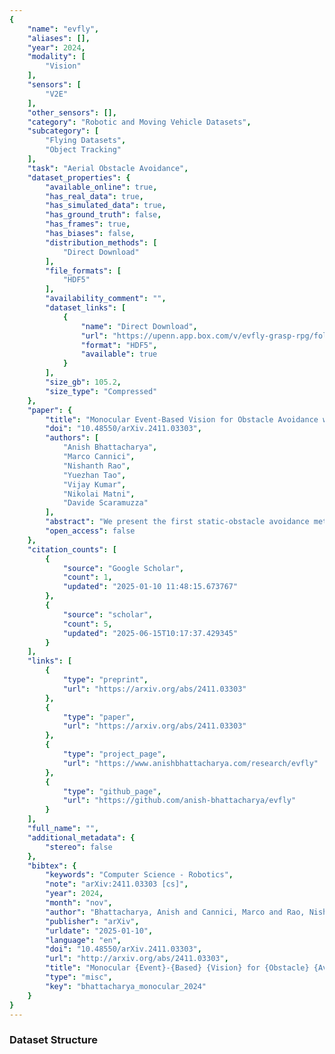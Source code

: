 ```yaml
---
{
    "name": "evfly",
    "aliases": [],
    "year": 2024,
    "modality": [
        "Vision"
    ],
    "sensors": [
        "V2E"
    ],
    "other_sensors": [],
    "category": "Robotic and Moving Vehicle Datasets",
    "subcategory": [
        "Flying Datasets",
        "Object Tracking"
    ],
    "task": "Aerial Obstacle Avoidance",
    "dataset_properties": {
        "available_online": true,
        "has_real_data": true,
        "has_simulated_data": true,
        "has_ground_truth": false,
        "has_frames": true,
        "has_biases": false,
        "distribution_methods": [
            "Direct Download"
        ],
        "file_formats": [
            "HDF5"
        ],
        "availability_comment": "",
        "dataset_links": [
            {
                "name": "Direct Download",
                "url": "https://upenn.app.box.com/v/evfly-grasp-rpg/folder/297609854366",
                "format": "HDF5",
                "available": true
            }
        ],
        "size_gb": 105.2,
        "size_type": "Compressed"
    },
    "paper": {
        "title": "Monocular Event-Based Vision for Obstacle Avoidance with a Quadrotor",
        "doi": "10.48550/arXiv.2411.03303",
        "authors": [
            "Anish Bhattacharya",
            "Marco Cannici",
            "Nishanth Rao",
            "Yuezhan Tao",
            "Vijay Kumar",
            "Nikolai Matni",
            "Davide Scaramuzza"
        ],
        "abstract": "We present the first static-obstacle avoidance method for quadrotors using just an onboard, monocular event camera. Quadrotors are capable of fast and agile flight in cluttered environments when piloted manually, but vision-based autonomous flight in unknown environments is difficult in part due to the sensor limitations of traditional onboard cameras. Event cameras, however, promise nearly zero motion blur and high dynamic range, but produce a very large volume of events under significant ego-motion and further lack a continuous-time sensor model in simulation, making direct sim-to-real transfer not possible. By leveraging depth prediction as a pretext task in our learning framework, we can pre-train a reactive obstacle avoidance events-to-control policy with approximated, simulated events and then fine-tune the perception component with limited events-and-depth real-world data to achieve obstacle avoidance in indoor and outdoor settings. We demonstrate this across two quadrotor-event camera platforms in multiple settings and find, contrary to traditional vision-based works, that low speeds (1m/s) make the task harder and more prone to collisions, while high speeds (5m/s) result in better event-based depth estimation and avoidance. We also find that success rates in outdoor scenes can be significantly higher than in certain indoor scenes.",
        "open_access": false
    },
    "citation_counts": [
        {
            "source": "Google Scholar",
            "count": 1,
            "updated": "2025-01-10 11:48:15.673767"
        },
        {
            "source": "scholar",
            "count": 5,
            "updated": "2025-06-15T10:17:37.429345"
        }
    ],
    "links": [
        {
            "type": "preprint",
            "url": "https://arxiv.org/abs/2411.03303"
        },
        {
            "type": "paper",
            "url": "https://arxiv.org/abs/2411.03303"
        },
        {
            "type": "project_page",
            "url": "https://www.anishbhattacharya.com/research/evfly"
        },
        {
            "type": "github_page",
            "url": "https://github.com/anish-bhattacharya/evfly"
        }
    ],
    "full_name": "",
    "additional_metadata": {
        "stereo": false
    },
    "bibtex": {
        "keywords": "Computer Science - Robotics",
        "note": "arXiv:2411.03303 [cs]",
        "year": 2024,
        "month": "nov",
        "author": "Bhattacharya, Anish and Cannici, Marco and Rao, Nishanth and Tao, Yuezhan and Kumar, Vijay and Matni, Nikolai and Scaramuzza, Davide",
        "publisher": "arXiv",
        "urldate": "2025-01-10",
        "language": "en",
        "doi": "10.48550/arXiv.2411.03303",
        "url": "http://arxiv.org/abs/2411.03303",
        "title": "Monocular {Event}-{Based} {Vision} for {Obstacle} {Avoidance} with a {Quadrotor}",
        "type": "misc",
        "key": "bhattacharya_monocular_2024"
    }
}
---
```


### Dataset Structure
